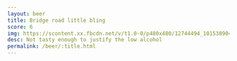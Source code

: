 ```yaml
---
layout: beer
title: Bridge road little bling
score: 6
img: https://scontent.xx.fbcdn.net/v/t1.0-0/p480x480/12744494_10153890418973745_1506888197203194129_n.jpg?oh=14d161e81c3bfb7120c3a8c6957e16fc&oe=591F5C52
desc: Not tasty enough to justify the low alcohol
permalink: /beer/:title.html
---
```

